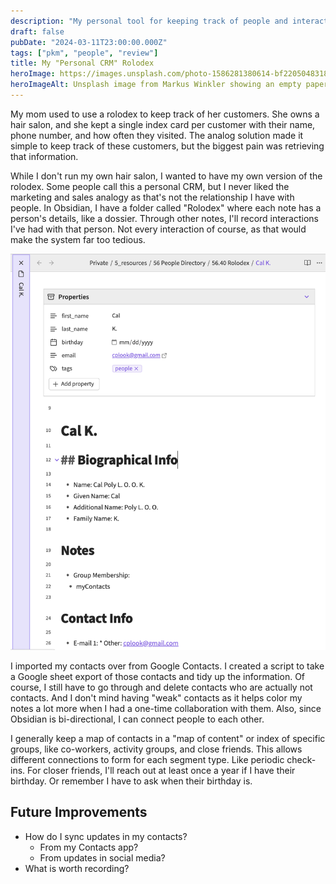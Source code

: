 ```yaml
---
description: "My personal tool for keeping track of people and interactions tailored for my own needs."
draft: false
pubDate: "2024-03-11T23:00:00.000Z"
tags: ["pkm", "people", "review"]
title: My "Personal CRM" Rolodex
heroImage: https://images.unsplash.com/photo-1586281380614-bf2205048318?q=80&w=2340&auto=format&fit=crop&ixlib=rb-4.0.3&ixid=M3wxMjA3fDB8MHxwaG90by1wYWdlfHx8fGVufDB8fHx8fA%3D%3D
heroImageAlt: Unsplash image from Markus Winkler showing an empty paper with a contact list
---
```


My mom used to use a rolodex to keep track of her customers. She owns a hair salon, and she kept a single index card per customer with their name, phone number, and how often they visited. The analog solution made it simple to keep track of these customers, but the biggest pain was retrieving that information.

While I don't run my own hair salon, I wanted to have my own version of the rolodex. Some people call this a personal CRM, but I never liked the marketing and sales analogy as that's not the relationship I have with people. In Obsidian, I have a folder called "Rolodex" where each note has a person's details, like a dossier. Through other notes, I'll record interactions I've had with that person. Not every interaction of course, as that would make the system far too tedious.

![A sample of an entry in my rolodex](../../images/rolodex-contact.png)

I imported my contacts over from Google Contacts. I created a script to take a Google sheet export of those contacts and tidy up the information. Of course, I still have to go through and delete contacts who are actually not contacts. And I don't mind having "weak" contacts as it helps color my notes a lot more when I had a one-time collaboration with them. Also, since Obsidian is bi-directional, I can connect people to each other.

I generally keep a map of contacts in a "map of content" or index of specific groups, like co-workers, activity groups, and close friends. This allows different connections to form for each segment type. Like periodic check-ins. For closer friends, I'll reach out at least once a year if I have their birthday. Or remember I have to ask when their birthday is.

## Future Improvements

- How do I sync updates in my contacts?
  - From my Contacts app?
  - From updates in social media?
- What is worth recording?
